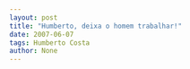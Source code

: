 ```yaml
---
layout: post
title: "Humberto, deixa o homem trabalhar!"
date: 2007-06-07
tags: Humberto Costa
author: None
---
```

 